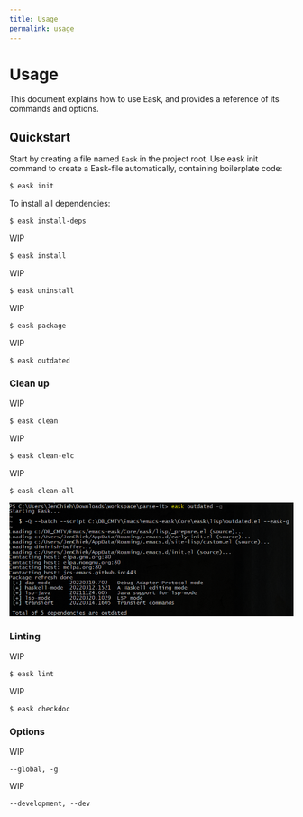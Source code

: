 ```yaml
---
title: Usage
permalink: usage
---
```


# Usage

This document explains how to use Eask, and provides a reference of its commands and options.

## Quickstart

Start by creating a file named `Eask` in the project root. Use eask init
command to create a Eask-file automatically, containing boilerplate code:

```sh
$ eask init
```

To install all dependencies:

```sh
$ eask install-deps
```

WIP

```sh
$ eask install
```

WIP

```sh
$ eask uninstall
```

WIP

```sh
$ eask package
```

WIP

```sh
$ eask outdated
```

### Clean up

WIP

```sh
$ eask clean
```

WIP

```sh
$ eask clean-elc
```

WIP

```sh
$ eask clean-all
```

![](./assets/screenshot/outdated.png)

### Linting

WIP

```sh
$ eask lint
```

WIP

```sh
$ eask checkdoc
```

### Options

WIP

```
--global, -g
```

WIP

```
--development, --dev
```
